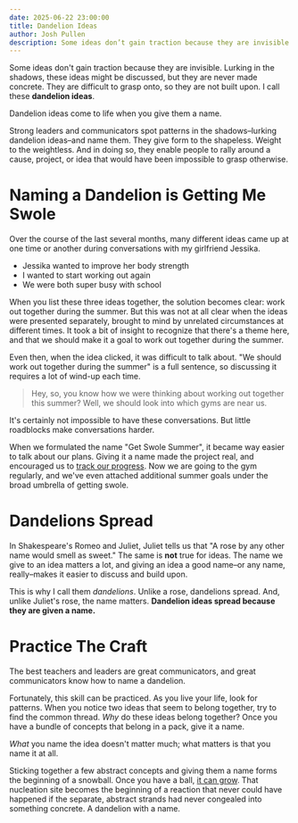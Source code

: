 ```yaml
---
date: 2025-06-22 23:00:00
title: Dandelion Ideas
author: Josh Pullen
description: Some ideas don’t gain traction because they are invisible. Dandelion ideas come to life when you give them a name.
---
```


Some ideas don't gain traction because they are invisible. Lurking in the shadows, these ideas might be discussed, but they are never made concrete. They are difficult to grasp onto, so they are not built upon. I call these **dandelion ideas**.

Dandelion ideas come to life when you give them a name.

Strong leaders and communicators spot patterns in the shadows–lurking dandelion ideas–and name them. They give form to the shapeless. Weight to the weightless. And in doing so, they enable people to rally around a cause, project, or idea that would have been impossible to grasp otherwise.

# Naming a Dandelion is Getting Me Swole

Over the course of the last several months, many different ideas came up at one time or another during conversations with my girlfriend Jessika.

- Jessika wanted to improve her body strength
- I wanted to start working out again
- We were both super busy with school

When you list these three ideas together, the solution becomes clear: work out together during the summer. But this was not at all clear when the ideas were presented separately, brought to mind by unrelated circumstances at different times. It took a bit of insight to recognize that there's a theme here, and that we should make it a goal to work out together during the summer.

Even then, when the idea clicked, it was difficult to talk about. "We should work out together during the summer" is a full sentence, so discussing it requires a lot of wind-up each time.

> Hey, so, you know how we were thinking about working out together this summer? Well, we should look into which gyms are near us.

It's certainly not impossible to have these conversations. But little roadblocks make conversations harder.

When we formulated the name "Get Swole Summer", it became way easier to talk about our plans. Giving it a name made the project real, and encouraged us to [track our progress](/blog/get-swole-summer). Now we are going to the gym regularly, and we've even attached additional summer goals under the broad umbrella of getting swole.

# Dandelions Spread

In Shakespeare's Romeo and Juliet, Juliet tells us that "A rose by any other name would smell as sweet." The same is **not** true for ideas. The name we give to an idea matters a lot, and giving an idea a good name–or any name, really–makes it easier to discuss and build upon.

This is why I call them _dandelions_. Unlike a rose, dandelions spread. And, unlike Juliet's rose, the name matters. **Dandelion ideas spread because they are given a name.**

# Practice The Craft

The best teachers and leaders are great communicators, and great communicators know how to name a dandelion.

Fortunately, this skill can be practiced. As you live your life, look for patterns. When you notice two ideas that seem to belong together, try to find the common thread. _Why_ do these ideas belong together? Once you have a bundle of concepts that belong in a pack, give it a name.

_What_ you name the idea doesn't matter much; what matters is that you name it at all.

Sticking together a few abstract concepts and giving them a name forms the beginning of a snowball. Once you have a ball, [it can grow](https://www.google.com/search?udm=2&q=katamari). That nucleation site becomes the beginning of a reaction that never could have happened if the separate, abstract strands had never congealed into something concrete. A dandelion with a name.
